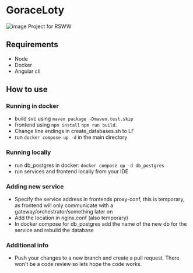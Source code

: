 # GoraceLoty
![image](https://github.com/MDG369/GoraceLoty/assets/73025866/f5d571ed-fa5f-4092-93aa-97da0457f03e)
Project for RSWW

## Requirements
- Node
- Docker
- Angular cli

## How to use
### Running in docker
- build svc using ```maven package -Dmaven.test.skip```
- frontend using ```npm install``` ```npm run build```.
- Change line endings in create_databases.sh to LF
- run ```docker compose up -d``` in the main directory
### Running locally
- run db_postgres in docker: ```docker compose up -d db_postgres```
- run services and frontend locally from your IDE
### Adding new service
- Specify the service address in frontends proxy-conf, this is temporary, as frontend will only communicate with a gateway/orchestrator/something later on
- Add the location in nginx.conf (also temporary) 
- In docker compose for db_postgres add the name of the new db for the service and rebuild the database
### Additional info
- Push your changes to a new branch and create a pull request. There won't be a code review so lets hope the code works. 

